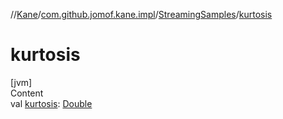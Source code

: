 //[Kane](../../index.md)/[com.github.jomof.kane.impl](../index.md)/[StreamingSamples](index.md)/[kurtosis](kurtosis.md)



# kurtosis  
[jvm]  
Content  
val [kurtosis](kurtosis.md): [Double](https://kotlinlang.org/api/latest/jvm/stdlib/kotlin/-double/index.html)  



